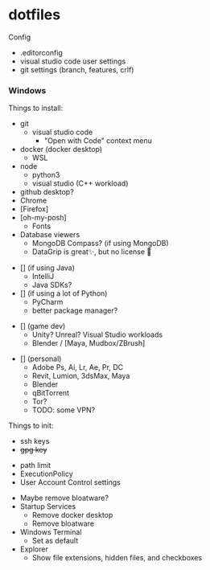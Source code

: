 # dotfiles

Config
- .editorconfig
- visual studio code user settings
- git settings (branch, features, crlf)

### Windows

Things to install:
- git
  - visual studio code
    - "Open with Code" context menu
- docker (docker desktop)
  - WSL
- node
  - python3
  - visual studio (C++ workload)
- github desktop?
- Chrome
- \[Firefox\]
- \[oh-my-posh\]
  - Fonts
- Database viewers
  - MongoDB Compass? (if using MongoDB)
  - DataGrip is great✨, but no license 🙁
<!--  -->
- [] (if using Java)
  - IntelliJ
  - Java SDKs?
- [] (if using a lot of Python)
  - PyCharm
  - better package manager?
<!--  -->
- [] (game dev)
  - Unity? Unreal? Visual Studio workloads
  - Blender / [Maya, Mudbox/ZBrush]
<!--  -->
- [] (personal)
  - Adobe Ps, Ai, Lr, Ae, Pr, DC
  - Revit, Lumion, 3dsMax, Maya
  - Blender
  - qBitTorrent
  - Tor?
  - TODO: some VPN?

Things to init:
- ssh keys
- ~~gpg key~~
<!--  -->
- path limit
- ExecutionPolicy
- User Account Control settings
<!--  -->
- Maybe remove bloatware?
- Startup Services
  - Remove docker desktop
  - Remove bloatware
- Windows Terminal
  - Set as default
- Explorer
  - Show file extensions, hidden files, and checkboxes
